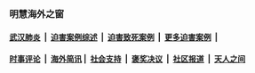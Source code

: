 
### 明慧海外之窗

####  [武汉肺炎](indexes/365.md?t=04061101) &nbsp;|&nbsp;  [迫害案例综述](indexes/328.md?t=04061101) &nbsp;|&nbsp; [迫害致死案例](indexes/277.md?t=04061101)  &nbsp;|&nbsp; [更多迫害案例](indexes/81.md?t=04061101)  &nbsp;|&nbsp; 
####  [时事评论](indexes/19.md?t=04061101) &nbsp;|&nbsp; [海外简讯](indexes/245.md?t=04061101)&nbsp;|&nbsp;  [社会支持](indexes/140.md?t=04061101) &nbsp;|&nbsp; [褒奖决议](indexes/282.md?t=04061101) &nbsp;|&nbsp; [社区报道](indexes/91.md?t=04061101)  &nbsp;|&nbsp; [天人之间](indexes/78.md?t=04061101) 


